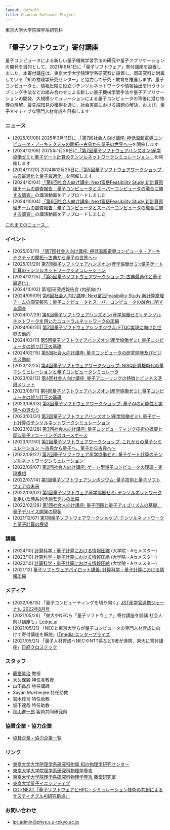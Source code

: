 ```yaml
---
layout: default
title: Quantum Software Project
---
```


東京大学大学院理学系研究科
##  「量子ソフトウェア」寄付講座

量子コンピュータによる新しい量子機械学習手法の研究や量子アプリケーションの開発を目的として、2021年6月1日に「量子ソフトウェア」寄付講座を設置しました。本寄付講座は、東京大学大学院理学系研究科に設置し、同研究科に附属している「知の物理学研究センター」と協力して研究・教育を推進します。量子コンピュータと、情報圧縮に役立つテンソルネットワークや情報抽出を行うサンプリング手法などの組み合わせによる新しい量子機械学習手法や量子アプリケーションの開発、大規模シミュレーションによる量子コンピュータの背後に潜む物理の理解、最先端知見の獲得を通じ、社会実装における課題の解決、および、量子ネイティブな専門人材育成を目指します

### ニュース

* [2025/01/08] 2025年3月11日に [「第7回社会人向け講座: 極低温超電導コンピュータ・アーキテクチャの開拓〜古典から量子の世界へ〜](openseminar202503)を開催します
* [2024/12/09] 2025年1月29日に[「第7回量子ソフトウェアハンズオン(産学協働ゼミ): 量子ゲート計算のテンソルネットワークシミュレーション」](handson202501)を開催します
* [2024/11/20] 2024年12月25日に[「第5回量子ソフトウェアワークショップ: 古典最適化と量子最適化」](workshop202412)を開催します
* [2024/10/04] [「第6回社会人向け講座: Next富岳Feasibility Study 新計算原理チームの調査報告：量子コンピュータとスーパーコンピュータの融合に関する調査」](openseminar202409)の講演動画をアップロードしました
* [2024/10/04] [「第6回社会人向け講座: Next富岳Feasibility Study 新計算原理チームの調査報告：量子コンピュータとスーパーコンピュータの融合に関する調査」](openseminar202409)の講演動画をアップロードしました

[これまでのニュース...](news)

### イベント

* [2025/03/11] [「第7回社会人向け講座: 極低温超電導コンピュータ・アーキテクチャの開拓〜古典から量子の世界へ〜](openseminar202503)
* [2025/01/29] [第7回量子ソフトウェアハンズオン(産学協働ゼミ):量子ゲート計算のテンソルネットワークシミュレーション](handson202501)
* [2024/12/25] [「第5回量子ソフトウェアワークショップ: 古典最適化と量子最適化」](workshop202412)
* [2024/10/02] 第1回研究成報告会 (内部向け)
* [2024/09/09] [第6回社会人向け講座: Next富岳Feasibility Study 新計算原理チームの調査報告：量子コンピュータとスーパーコンピュータの融合に関する調査](openseminar202409)
* [2024/07/29] [第6回量子ソフトウェアハンズオン(産学協働ゼミ): テンソルネットワークを用いたニューラルネットワークの圧縮](handson202407)
* [2024/06/20] [第2回量子ソフトウェアシンポジウム: FTQC実現に向けた世界の動向](symposium202406)
* [2024/03/11] [第5回量子ソフトウェアハンズオン(産学協働ゼミ): 量子コンピュータの誤り訂正の基礎](handson202403)
* [2024/02/15] [第5回社会人向け講座: 量子コンピュータの研究開発及びビジネス動向](openseminar202402)
* [2023/12/25] [第4回量子ソフトウェアワークショップ: NISQ計算機時代の量子シミュレーションと量子コンピュータシミュレータ](workshop202312)
* [2023/09/13] [第4回社会人向け講座: 量子アニーリングの特徴とビジネス活用メリット](openseminar202309)
* [2023/09/11] [第4回量子ソフトウェアハンズオン(産学協働ゼミ): 量子コンピュータの誤り訂正の基礎](handson202309)
* [2023/08/03] [第3回量子ソフトウェアワークショップ: 量子AIの可能性と実現への道のり](workshop202308)
* [2023/03/31] [第3回量子ソフトウェアハンズオン(産学協働ゼミ): 量子ゲート計算のテンソルネットワークシミュレーション](joint202303)
* [2023/02/28] [第3回社会人向け講座: 量子コンピューティング技術の概要と疑似量子アニーリングのユースケース](openseminar202302)
* [2023/01/30] [第2回量子ソフトウェアワークショップ: これからの量子シミュレーション 〜古典から量子へ、量子から古典へ〜](workshop202301)
* [2022/09/27] [第2回量子ソフトウェア産学協働ゼミ: 量子ゲート計算のテンソルネットワークシミュレーション](joint202209)
* [2022/09/07] [第2回社会人向け講座: ゲート型量子コンピュータの理論・実現構想](openseminar202209)
* [2022/07/14] [第1回量子ソフトウェアシンポジウム:  量子技術と量子ソフトウェアの未来](symposium202207)
* [2022/03/02] [第1回量子ソフトウェア産学協働ゼミ: テンソルネットワークを用いた時系列予測モデルの圧縮](joint202203)
* [2022/02/28] [第1回社会人向け講座: 量子回路と量子アルゴリズムの基礎、量子デバイス開発の現状](openseminar202202)
* [2021/12/07] [第1回量子ソフトウェアワークショップ: テンソルネットワークと量子計算の展望](workshop202112)

### 講義

* [2024/10] [計算科学・量子計算における情報圧縮](https://catalog.he.u-tokyo.ac.jp/detail?code=35603-0126&year=2024) (大学院・Aセメスター)
* [2023/10] [計算科学・量子計算における情報圧縮](https://catalog.he.u-tokyo.ac.jp/detail?code=35603-0126&year=2023) (大学院・Aセメスター)
* [2022/10] [計算科学・量子計算における情報圧縮](https://catalog.he.u-tokyo.ac.jp/detail?code=3752-094&year=2022) (大学院・Aセメスター)
* [2021/12] [量子ソフトウェアパイロット講義: 計算科学・量子計算における情報圧縮](https://github.com/utokyo-qsw/data-compression)

### メディア

* [2022/08/15] 「量子コンピューティングを切り開く」[JST産学官連携ジャーナル 2022年8月号](https://www.jst.go.jp/tt/journal/journal_contents/2022/08/2208-04_article.html)
* [2021/05/26] 「東大やNECら「量子ソフトウェア」寄付講座を開講 社会人向け講座も」[Ledge.ai](https://ledge.ai/u-tokyo-quantum-software/)
* [2021/05/21] 「NECと東京大学らが量子コンピュータの専門人材育成に向けて寄付講座を解説」[ITmedia エンタープライズ](https://www.itmedia.co.jp/enterprise/articles/2105/25/news041.html)
* [2021/05/21] 「量子人材育成へNECやNTT系など9者が連携、東大に寄付講座」[日経クロステック](https://xtech.nikkei.com/atcl/nxt/column/18/01537/00083/)

### スタッフ

* [藤堂眞治](https://exa.phys.s.u-tokyo.ac.jp/ja/members/wistaria) 教授
* [大久保毅](https://tsuyoshi-okubo.com) 特任准教授
* 山田昌彦 特任講師
* Sayan Mukherjee 特任助教
* 岩木惇司 特任助教
* 坂下達哉 特任助教
* [秋山進一郎](https://akiyama-es.github.io/index.html) 客員共同研究員

### 協賛企業・協力企業

* [協賛企業・協力企業一覧](sponsor)

### リンク

* [東京大学大学院理学系研究科附属 知の物理学研究センター](https://www.phys.s.u-tokyo.ac.jp/lp/ipi/)
* [東京大学大学院理学系研究科物理学専攻](https://www.phys.s.u-tokyo.ac.jp/)
* [東京大学大学院理学系研究科物理学専攻 藤堂研究室](https://exa.phys.s.u-tokyo.ac.jp/)
* [東京大学量子イニシアティブ](https://www.u-tokyo.ac.jp/adm/fsi/ja/projects/quantum/project_00066.html)
* [COI-NEXT「量子ソフトウェアとHPC・シミュレーション技術の共創によるサスティナブルAI研究拠点」](https://sqai.jp)

### お問い合わせ

* [ipi_admin@phys.s.u-tokyo.ac.jp](mailto:ipi_admin@phys.s.u-tokyo.ac.jp)
